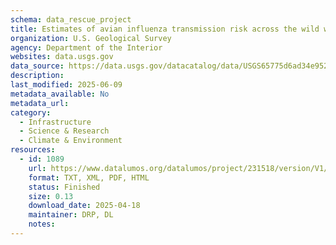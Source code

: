 ```yaml
---
schema: data_rescue_project 
title: Estimates of avian influenza transmission risk across the wild waterfowl - domestic poultry interface.
organization: U.S. Geological Survey
agency: Department of the Interior
websites: data.usgs.gov
data_source: https://data.usgs.gov/datacatalog/data/USGS65775d6ad34e952b22746199
description: 
last_modified: 2025-06-09
metadata_available: No
metadata_url: 
category:
  - Infrastructure 
  - Science & Research 
  - Climate & Environment 
resources:
  - id: 1089
    url: https://www.datalumos.org/datalumos/project/231518/version/V1/view
    format: TXT, XML, PDF, HTML
    status: Finished
    size: 0.13
    download_date: 2025-04-18
    maintainer: DRP, DL
    notes: 
---
```

